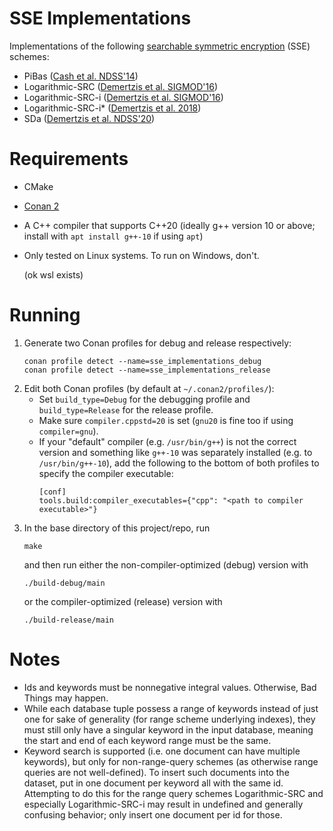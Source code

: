 # SSE Implementations

Implementations of the following [searchable symmetric encryption](https://en.wikipedia.org/wiki/Searchable_symmetric_encryption) (SSE) schemes:

- PiBas ([Cash et al. NDSS'14](https://eprint.iacr.org/2014/853.pdf))
- Logarithmic-SRC ([Demertzis et al. SIGMOD'16](https://idemertzis.com/Papers/sigmod16.pdf))
- Logarithmic-SRC-i ([Demertzis et al. SIGMOD'16](https://idemertzis.com/Papers/sigmod16.pdf))
- Logarithmic-SRC-i\* ([Demertzis et al. 2018](https://dl.acm.org/doi/pdf/10.1145/3167971))
- SDa ([Demertzis et al. NDSS'20](https://www.ndss-symposium.org/wp-content/uploads/2020/02/24423-paper.pdf))

# Requirements

- CMake
- [Conan 2](https://docs.conan.io/2/installation.html)
- A C++ compiler that supports C++20 (ideally g++ version 10 or above; install with `apt install g++-10` if using `apt`)
- Only tested on Linux systems. To run on Windows, don't.
  
  (ok wsl exists)

# Running

1. Generate two Conan profiles for debug and release respectively:
    ```
    conan profile detect --name=sse_implementations_debug
    conan profile detect --name=sse_implementations_release
    ```
2. Edit both Conan profiles (by default at `~/.conan2/profiles/`):
    - Set `build_type=Debug` for the debugging profile and `build_type=Release` for the release profile.
    - Make sure `compiler.cppstd=20` is set (`gnu20` is fine too if using `compiler=gnu`).
    - If your "default" compiler (e.g. `/usr/bin/g++`) is not the correct version and something like `g++-10` was separately installed (e.g. to `/usr/bin/g++-10`), add the following to the bottom of both profiles to specify the compiler executable:
        ```
        [conf]
        tools.build:compiler_executables={"cpp": "<path to compiler executable>"}
        ```
3. In the base directory of this project/repo, run
    ```
    make
    ```
    and then run either the non-compiler-optimized (debug) version with
    ```
    ./build-debug/main
    ```
    or the compiler-optimized (release) version with
    ```
    ./build-release/main
    ```

# Notes

- Ids and keywords must be nonnegative integral values. Otherwise, Bad Things may happen.
- While each database tuple possess a range of keywords instead of just one for sake of generality (for range scheme underlying indexes), they must still only have a singular keyword in the input database, meaning the start and end of each keyword range must be the same.
- Keyword search is supported (i.e. one document can have multiple keywords), but only for non-range-query schemes (as otherwise range queries are not well-defined). To insert such documents into the dataset, put in one document per keyword all with the same id. Attempting to do this for the range query schemes Logarithmic-SRC and especially Logarithmic-SRC-i may result in undefined and generally confusing behavior; only insert one document per id for those.
